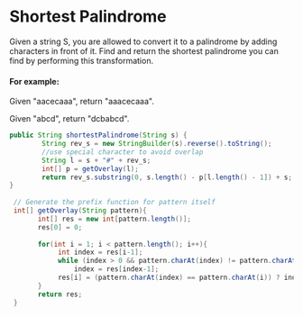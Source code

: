 # Shortest Palindrome

Given a string S, you are allowed to convert it to a palindrome by adding characters in front of it. Find and return the shortest palindrome you can find by performing this transformation.

#### For example:

Given "aacecaaa", return "aaacecaaa".

Given "abcd", return "dcbabcd".

```java
public String shortestPalindrome(String s) {    
        String rev_s = new StringBuilder(s).reverse().toString();
        //use special character to avoid overlap
        String l = s + "#" + rev_s;          
        int[] p = getOverlay(l);         
        return rev_s.substring(0, s.length() - p[l.length() - 1]) + s;
}
    
 // Generate the prefix function for pattern itself    
 int[] getOverlay(String pattern){
       int[] res = new int[pattern.length()];
       res[0] = 0;
        
       for(int i = 1; i < pattern.length(); i++){
            int index = res[i-1];
            while (index > 0 && pattern.charAt(index) != pattern.charAt(i))
                index = res[index-1];
            res[i] = (pattern.charAt(index) == pattern.charAt(i)) ? index + 1 : 0;
       }
       return res;
 }

```

